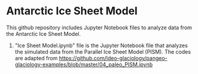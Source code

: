 # Antarctic Ice Sheet Model

This github repository includes Jupyter Notebook files to analyze data from the Antarctic Ice Sheet Model.

1. "Ice Sheet Model.ipynb" file is the Jupyter Notebook file that analyzes the  simulated data from the Parallel Ice Sheet Model (PISM). The codes are adapted from https://github.com/ldeo-glaciology/pangeo-glaciology-examples/blob/master/04_paleo_PISM.ipynb
